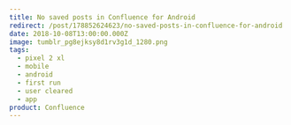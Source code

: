 ```yaml
---
title: No saved posts in Confluence for Android
redirect: /post/178852624623/no-saved-posts-in-confluence-for-android
date: 2018-10-08T13:00:00.000Z
image: tumblr_pg8ejksy8d1rv3g1d_1280.png
tags:
  - pixel 2 xl
  - mobile
  - android
  - first run
  - user cleared
  - app
product: Confluence
---
```

